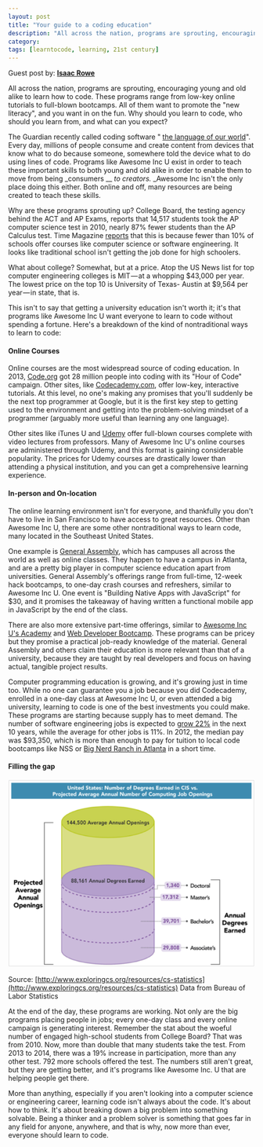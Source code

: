 ```yaml
---
layout: post
title: "Your guide to a coding education"
description: "All across the nation, programs are sprouting, encouraging young and old alike to learn how to code."
category: 
tags: [learntocode, learning, 21st century]
---
```


Guest post by: [**Isaac Rowe**](https://medium.com/@Isaac_rowe1)

All across the nation, programs are sprouting, encouraging young and old alike to learn how to code. These programs range from low-key online tutorials to full-blown bootcamps. All of them want to promote the &quot;new literacy&quot;, and you want in on the fun. Why should you learn to code, who should you learn from, and what can you expect?

<!--break-->

The Guardian recently called coding software &quot; [the language of our world](http://www.theguardian.com/technology/2014/feb/07/year-of-code-dan-crow-songkick)&quot;. Every day, millions of people consume and create content from devices that know what to do because someone, somewhere told the device what to do using lines of code. Programs like Awesome Inc U exist in order to teach these important skills to both young and old alike in order to enable them to move from being _consumers __ _to _creators.__  _Awesome Inc isn&#39;t the only place doing this either. Both online and off, many resources are being created to teach these skills.

Why are these programs sprouting up? College Board, the testing agency behind the ACT and AP Exams, reports that 14,517 students took the AP computer science test in 2010, nearly 87% fewer students than the AP Calculus test. Time Magazine  [reports](http://techland.time.com/2012/07/16/can-we-fix-computer-science-education-in-america/) that this is because fewer than 10% of schools offer courses like computer science or software engineering. It looks like traditional school isn&#39;t getting the job done for high schoolers.

What about college? Somewhat, but at a price. Atop the US News list for top computer engineering colleges is MIT — at a whopping $43,000 per year. The lowest price on the top 10 is University of Texas- Austin at $9,564 per year — in state, that is.

This isn&#39;t to say that getting a university education isn&#39;t worth it; it&#39;s that programs like Awesome Inc U want everyone to learn to code without spending a fortune. Here&#39;s a breakdown of the kind of nontraditional ways to learn to code:

#### Online Courses

Online courses are the most widespread source of coding education. In 2013, [Code.org](http://code.org/) got 28 million people into coding with its &quot;Hour of Code&quot; campaign. Other sites, like  [Codecademy.com](http://codecademy.com/), offer low-key, interactive tutorials. At this level, no one&#39;s making any promises that you&#39;ll suddenly be the next top programmer at Google, but it is the first key step to getting used to the environment and getting into the problem-solving mindset of a programmer (arguably more useful than learning any one language).

Other sites like iTunes U and  [Udemy](http://udemy.com/) offer full-blown courses complete with video lectures from professors. Many of Awesome Inc U&#39;s online courses are administered through Udemy, and this format is gaining considerable popularity. The prices for Udemy courses are drastically lower than attending a physical institution, and you can get a comprehensive learning experience.

#### In-person and On-location

The online learning environment isn&#39;t for everyone, and thankfully you don&#39;t have to live in San Francisco to have access to great resources. Other than Awesome Inc U, there are some other nontraditional ways to learn code, many located in the Southeast United States.

One example is  [General Assembly](https://generalassemb.ly/), which has campuses all across the world as well as online classes. They happen to have a campus in Atlanta, and are a pretty big player in computer science education apart from universities. General Assembly&#39;s offerings range from full-time, 12-week hack bootcamps, to one-day crash courses and refreshers, similar to Awesome Inc U. One event is &quot;Building Native Apps with JavaScript&quot; for $30, and it promises the takeaway of having written a functional mobile app in JavaScript by the end of the class.

There are also more extensive part-time offerings, similar to  [Awesome Inc U&#39;s Academy](https://www.awesomeincu.com/academy/) and [Web Developer Bootcamp](https://www.awesomeincu.com/bootcamp/). These programs can be pricey but they promise a practical job-ready knowledge of the material. General Assembly and others claim their education is more relevant than that of a university, because they are taught by real developers and focus on having actual, tangible project results.

Computer programming education is growing, and it&#39;s growing just in time too. While no one can guarantee you a job because you did Codecademy, enrolled in a one-day class at Awesome Inc U, or even attended a big university, learning to code is one of the best investments you could make. These programs are starting because supply has to meet demand. The number of software engineering jobs is expected to  [grow 22%](http://www.bls.gov/ooh/Computer-and-Information-Technology/Software-developers.htm) in the next 10 years, while the average for other jobs is 11%. In 2012, the median pay was $93,350, which is more than enough to pay for tuition to local code bootcamps like NSS or  [Big Nerd Ranch in Atlanta](http://www.bignerdranch.com/we-teach/bootcamps.html) in a short time.

#### Filling the gap

 ![Filling the gap statistical image](/img/blog/filling-the-gap.png)

Source:  [http://www.exploringcs.org/resources/cs-statistics](http://www.exploringcs.org/resources/cs-statistics) Data from Bureau of Labor Statistics

At the end of the day, these programs are working. Not only are the big programs placing people in jobs; every one-day class and every online campaign is generating interest. Remember the stat about the woeful number of engaged high-school students from College Board? That was from 2010. Now, more than double that many students take the test. From 2013 to 2014, there was a 19% increase in participation, more than any other test. 792 more schools offered the test. The numbers still aren&#39;t great, but they are getting better, and it&#39;s programs like Awesome Inc. U that are helping people get there.

More than anything, especially if you aren&#39;t looking into a computer science or engineering career, learning code isn&#39;t always about the code. It&#39;s about how to think. It&#39;s about breaking down a big problem into something solvable. Being a thinker and a problem solver is something that goes far in any field for anyone, anywhere, and that is why, now more than ever, everyone should learn to code.